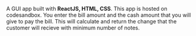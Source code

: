 A GUI app built with <strong>ReactJS, HTML, CSS</strong>. This app is hosted on codesandbox. You enter the bill amount and the cash amount that you will give to pay the bill. This will calculate and return the change that the customer will recieve with minimum number of notes. 
